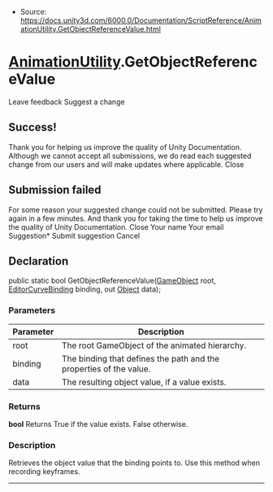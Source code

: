 * Source: https://docs.unity3d.com/6000.0/Documentation/ScriptReference/AnimationUtility.GetObjectReferenceValue.html

#  [AnimationUtility](https://docs.unity3d.com/6000.0/Documentation/ScriptReference/AnimationUtility.html).GetObjectReferenceValue
Leave feedback
Suggest a change
## Success!
Thank you for helping us improve the quality of Unity Documentation. Although we cannot accept all submissions, we do read each suggested change from our users and will make updates where applicable.
Close
## Submission failed
For some reason your suggested change could not be submitted. Please <a>try again</a> in a few minutes. And thank you for taking the time to help us improve the quality of Unity Documentation.
Close
Your name Your email Suggestion* Submit suggestion
Cancel
## Declaration
public static bool GetObjectReferenceValue([GameObject](https://docs.unity3d.com/6000.0/Documentation/ScriptReference/GameObject.html) root, [EditorCurveBinding](https://docs.unity3d.com/6000.0/Documentation/ScriptReference/EditorCurveBinding.html) binding, out [Object](https://docs.unity3d.com/6000.0/Documentation/ScriptReference/Object.html) data); 
### Parameters
Parameter | Description  
---|---  
root | The root GameObject of the animated hierarchy.  
binding | The binding that defines the path and the properties of the value.  
data | The resulting object value, if a value exists.  
### Returns
**bool** Returns True if the value exists. False otherwise. 
### Description
Retrieves the object value that the binding points to.
Use this method when recording keyframes.
* * *
